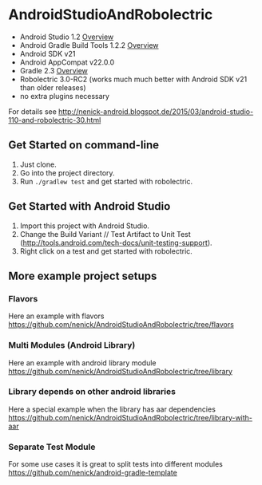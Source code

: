 # AndroidStudioAndRobolectric

- Android Studio 1.2 [Overview](http://tools.android.com/recent)
- Android Gradle Build Tools 1.2.2 [Overview](http://tools.android.com/tech-docs/new-build-system)
- Android SDK v21
- Android AppCompat v22.0.0
- Gradle 2.3 [Overview](http://gradle.org/docs/current/release-notes)
- Robolectric 3.0-RC2 (works much much better with Android SDK v21 than older releases)
- no extra plugins necessary

For details see http://nenick-android.blogspot.de/2015/03/android-studio-110-and-robolectric-30.html

## Get Started on command-line
1. Just clone.
2. Go into the project directory.
2. Run `./gradlew test` and get started with robolectric.

## Get Started with Android Studio
1. Import this project with Android Studio.
2. Change the Build Variant // Test Artifact to Unit Test (http://tools.android.com/tech-docs/unit-testing-support).
3. Right click on a test and get started with robolectric.

## More example project setups

### Flavors
Here an example with flavors https://github.com/nenick/AndroidStudioAndRobolectric/tree/flavors

### Multi Modules (Android Library)
Here an example with android library module https://github.com/nenick/AndroidStudioAndRobolectric/tree/library 

### Library depends on other android libraries
Here a special example when the library has aar dependencies https://github.com/nenick/AndroidStudioAndRobolectric/tree/library-with-aar

### Separate Test Module
For some use cases it is great to split tests into different modules https://github.com/nenick/android-gradle-template
